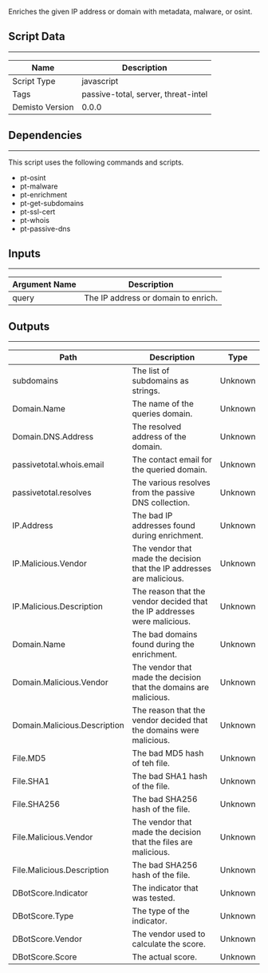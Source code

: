Enriches the given IP address or domain with metadata, malware, or osint.

## Script Data
---

| **Name** | **Description** |
| --- | --- |
| Script Type | javascript |
| Tags | passive-total, server, threat-intel |
| Demisto Version | 0.0.0 |

## Dependencies
---
This script uses the following commands and scripts.
* pt-osint
* pt-malware
* pt-enrichment
* pt-get-subdomains
* pt-ssl-cert
* pt-whois
* pt-passive-dns

## Inputs
---

| **Argument Name** | **Description** |
| --- | --- |
| query | The IP address or domain to enrich. |

## Outputs
---

| **Path** | **Description** | **Type** |
| --- | --- | --- |
| subdomains | The list of subdomains as strings. | Unknown |
| Domain.Name | The name of the queries domain. | Unknown |
| Domain.DNS.Address | The resolved address of the domain. | Unknown |
| passivetotal.whois.email | The contact email for the queried domain. | Unknown |
| passivetotal.resolves | The various resolves from the passive DNS collection. | Unknown |
| IP.Address | The bad IP addresses found during enrichment. | Unknown |
| IP.Malicious.Vendor | The vendor that made the decision that the IP addresses are malicious.  | Unknown |
| IP.Malicious.Description | The reason that the vendor decided that the IP addresses were malicious. | Unknown |
| Domain.Name | The bad domains found during the enrichment. | Unknown |
| Domain.Malicious.Vendor | The vendor that made the decision that the domains are malicious. | Unknown |
| Domain.Malicious.Description | The reason that the vendor decided that the domains were malicious. | Unknown |
| File.MD5 | The bad MD5 hash of teh file. | Unknown |
| File.SHA1 | The bad SHA1 hash of the file. | Unknown |
| File.SHA256 | The bad SHA256 hash of the file. | Unknown |
| File.Malicious.Vendor | The vendor that made the decision that the files are malicious. | Unknown |
| File.Malicious.Description | The bad SHA256 hash of the file. | Unknown |
| DBotScore.Indicator | The indicator that was tested. | Unknown |
| DBotScore.Type | The type of the indicator. | Unknown |
| DBotScore.Vendor | The vendor used to calculate the score. | Unknown |
| DBotScore.Score | The actual score. | Unknown |
